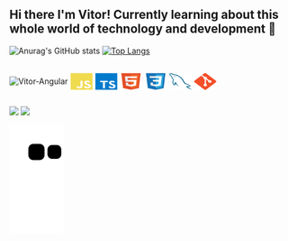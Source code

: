 ## Hi there I'm Vitor! Currently learning about this whole world of technology and development 💪

![Anurag's GitHub stats](https://github-readme-stats.vercel.app/api?username=VitorGuilherme&show_icons=true&theme=synthwave)
[![Top Langs](https://github-readme-stats.vercel.app/api/top-langs/?username=VitorGuilherme&layout=compact&theme=synthwave)](https://github.com/VitorGuilherme/github-readme-stats)

<div style="display:inline_block"><br>
<img  align="center" alt="Vitor-Angular" height="30" width="40" src="https://cdn.jsdelivr.net/gh/devicons/devicon/icons/angularjs/angularjs-plain.svg" /> 
<img align="center" alt="Vitor-Js" height="30" width="40" src="https://raw.githubusercontent.com/devicons/devicon/master/icons/javascript/javascript-plain.svg">
<img align="center" alt="Vitor-Ts" height="30" width="40" src="https://raw.githubusercontent.com/devicons/devicon/master/icons/typescript/typescript-plain.svg">
<img align="center" alt="Vitor-HTML" height="30" width="40" src="https://raw.githubusercontent.com/devicons/devicon/master/icons/html5/html5-original.svg">
<img align="center" alt="Vitor-CSS" height="30" width="40" src="https://raw.githubusercontent.com/devicons/devicon/master/icons/css3/css3-original.svg">
<img align="center" alt="Vitor-MSQL" height="30" width="40" src="https://raw.githubusercontent.com/devicons/devicon/master/icons/mysql/mysql-original.svg">
<img align="center" alt="Vitor-CSS" height="30" width="40" src="https://raw.githubusercontent.com/devicons/devicon/master/icons/git/git-original.svg">
</div>

##

<div> 
  <a href="https://www.linkedin.com/in/vitor-guilherme-56992817a/"><img src="https://img.shields.io/badge/LinkedIn-0077B5?style=for-the-badge&logo=linkedin&logoColor=white"></a>
  <a href = "mailto:alfredo.neg9@gmail.com"><img src="https://img.shields.io/badge/-Gmail-%23333?style=for-the-badge&logo=gmail&logoColor=white" target="_blank"></a>
</div>

![snake gif](https://github.com/VitorGuilherme/VitorGuilherme/blob/output/github-contribution-grid-snake.svg)
